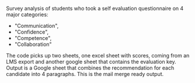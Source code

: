 Survey analysis of students who took a self evaluation questionnaire on 4 major categories:
- "Communication", 
- "Confidence", 
- "Competence",
- "Collaboration"

The code picks up two sheets, one excel sheet with scores, coming from an LMS export and another google sheet that contains the evaluation key.
Output is a Google sheet that combines the recommendation for each candidate into 4 paragraphs.
This is the mail merge ready output.
